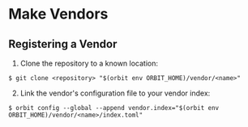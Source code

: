 # Make Vendors

## Registering a Vendor

1. Clone the repository to a known location:

```
$ git clone <repository> "$(orbit env ORBIT_HOME)/vendor/<name>"
```

2. Link the vendor's configuration file to your vendor index:

```
$ orbit config --global --append vendor.index="$(orbit env ORBIT_HOME)/vendor/<name>/index.toml"
```